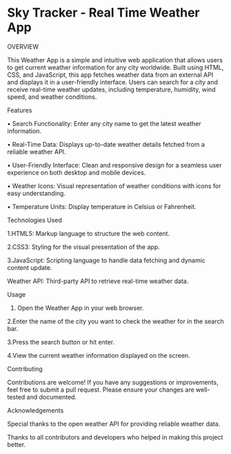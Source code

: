 # Sky Tracker - Real Time Weather App

OVERVIEW 

This Weather App is a simple and intuitive web application that allows users to get current weather information for any city worldwide. Built using HTML, CSS, and JavaScript, this app fetches weather data from an external API and displays it in a user-friendly interface. Users can search for a city and receive real-time weather updates, including temperature, humidity, wind speed, and weather conditions.


Features

• Search Functionality: Enter any city name to get the latest weather information.

• Real-Time Data: Displays up-to-date weather details fetched from a reliable weather API.

• User-Friendly Interface: Clean and responsive design for a seamless user experience on both desktop and mobile devices.

• Weather Icons: Visual representation of weather conditions with icons for easy understanding.

• Temperature Units: Display temperature in Celsius or Fahrenheit.

Technologies Used

1.HTML5: Markup language to structure the web content.

2.CSS3: Styling for the visual presentation of the app.

3.JavaScript: Scripting language to handle data fetching and dynamic content update.

Weather API: Third-party API to retrieve real-time weather data.

Usage

1. Open the Weather App in your web browser.

2.Enter the name of the city you want to check the weather for in the search bar.

3.Press the search button or hit enter.

4.View the current weather information displayed on the screen.

Contributing

Contributions are welcome! If you have any suggestions or improvements, feel free to submit a pull request. Please ensure your changes are well-tested and documented.


Acknowledgements

Special thanks to the open weather API for providing reliable weather data.

Thanks to all contributors and developers who helped in making this project better.
